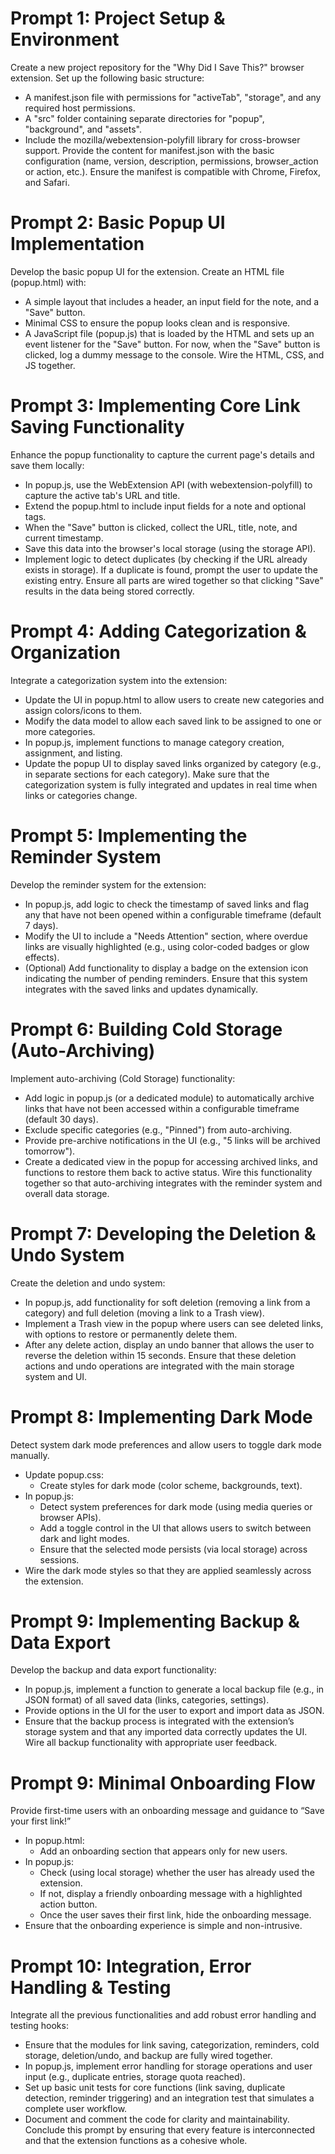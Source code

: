 # Prompt 1: Project Setup & Environment

Create a new project repository for the "Why Did I Save This?" browser extension. Set up the following basic structure:

- A manifest.json file with permissions for "activeTab", "storage", and any required host permissions.
- A "src" folder containing separate directories for "popup", "background", and "assets".
- Include the mozilla/webextension-polyfill library for cross-browser support.
  Provide the content for manifest.json with the basic configuration (name, version, description, permissions, browser_action or action, etc.). Ensure the manifest is compatible with Chrome, Firefox, and Safari.

# Prompt 2: Basic Popup UI Implementation

Develop the basic popup UI for the extension. Create an HTML file (popup.html) with:

- A simple layout that includes a header, an input field for the note, and a "Save" button.
- Minimal CSS to ensure the popup looks clean and is responsive.
- A JavaScript file (popup.js) that is loaded by the HTML and sets up an event listener for the "Save" button.
  For now, when the "Save" button is clicked, log a dummy message to the console. Wire the HTML, CSS, and JS together.

# Prompt 3: Implementing Core Link Saving Functionality

Enhance the popup functionality to capture the current page's details and save them locally:

- In popup.js, use the WebExtension API (with webextension-polyfill) to capture the active tab's URL and title.
- Extend the popup.html to include input fields for a note and optional tags.
- When the "Save" button is clicked, collect the URL, title, note, and current timestamp.
- Save this data into the browser's local storage (using the storage API).
- Implement logic to detect duplicates (by checking if the URL already exists in storage). If a duplicate is found, prompt the user to update the existing entry.
  Ensure all parts are wired together so that clicking "Save" results in the data being stored correctly.

# Prompt 4: Adding Categorization & Organization

Integrate a categorization system into the extension:

- Update the UI in popup.html to allow users to create new categories and assign colors/icons to them.
- Modify the data model to allow each saved link to be assigned to one or more categories.
- In popup.js, implement functions to manage category creation, assignment, and listing.
- Update the popup UI to display saved links organized by category (e.g., in separate sections for each category).
  Make sure that the categorization system is fully integrated and updates in real time when links or categories change.

# Prompt 5: Implementing the Reminder System

Develop the reminder system for the extension:

- In popup.js, add logic to check the timestamp of saved links and flag any that have not been opened within a configurable timeframe (default 7 days).
- Modify the UI to include a "Needs Attention" section, where overdue links are visually highlighted (e.g., using color-coded badges or glow effects).
- (Optional) Add functionality to display a badge on the extension icon indicating the number of pending reminders.
  Ensure that this system integrates with the saved links and updates dynamically.

# Prompt 6: Building Cold Storage (Auto-Archiving)

Implement auto-archiving (Cold Storage) functionality:

- Add logic in popup.js (or a dedicated module) to automatically archive links that have not been accessed within a configurable timeframe (default 30 days).
- Exclude specific categories (e.g., "Pinned") from auto-archiving.
- Provide pre-archive notifications in the UI (e.g., "5 links will be archived tomorrow").
- Create a dedicated view in the popup for accessing archived links, and functions to restore them back to active status.
  Wire this functionality together so that auto-archiving integrates with the reminder system and overall data storage.

# Prompt 7: Developing the Deletion & Undo System

Create the deletion and undo system:

- In popup.js, add functionality for soft deletion (removing a link from a category) and full deletion (moving a link to a Trash view).
- Implement a Trash view in the popup where users can see deleted links, with options to restore or permanently delete them.
- After any delete action, display an undo banner that allows the user to reverse the deletion within 15 seconds.
  Ensure that these deletion actions and undo operations are integrated with the main storage system and UI.

# Prompt 8: Implementing Dark Mode

Detect system dark mode preferences and allow users to toggle dark mode manually.

- Update popup.css:
  - Create styles for dark mode (color scheme, backgrounds, text).
- In popup.js:
  - Detect system preferences for dark mode (using media queries or browser APIs).
  - Add a toggle control in the UI that allows users to switch between dark and light modes.
  - Ensure that the selected mode persists (via local storage) across sessions.
- Wire the dark mode styles so that they are applied seamlessly across the extension.

# Prompt 9: Implementing Backup & Data Export

Develop the backup and data export functionality:

- In popup.js, implement a function to generate a local backup file (e.g., in JSON format) of all saved data (links, categories, settings).
- Provide options in the UI for the user to export and import data as JSON.
- Ensure that the backup process is integrated with the extension’s storage system and that any imported data correctly updates the UI.
  Wire all backup functionality with appropriate user feedback.

# Prompt 9: Minimal Onboarding Flow

Provide first-time users with an onboarding message and guidance to “Save your first link!”

- In popup.html:
  - Add an onboarding section that appears only for new users.
- In popup.js:
  - Check (using local storage) whether the user has already used the extension.
  - If not, display a friendly onboarding message with a highlighted action button.
  - Once the user saves their first link, hide the onboarding message.
- Ensure that the onboarding experience is simple and non-intrusive.

# Prompt 10: Integration, Error Handling & Testing

Integrate all the previous functionalities and add robust error handling and testing hooks:

- Ensure that the modules for link saving, categorization, reminders, cold storage, deletion/undo, and backup are fully wired together.
- In popup.js, implement error handling for storage operations and user input (e.g., duplicate entries, storage quota reached).
- Set up basic unit tests for core functions (link saving, duplicate detection, reminder triggering) and an integration test that simulates a complete user workflow.
- Document and comment the code for clarity and maintainability.
  Conclude this prompt by ensuring that every feature is interconnected and that the extension functions as a cohesive whole.
